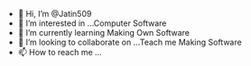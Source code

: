 - 👋 Hi, I’m @Jatin509
- 👀 I’m interested in ...Computer Software
- 🌱 I’m currently learning Making Own Software
- 💞️ I’m looking to collaborate on ...Teach me Making Software
- 📫 How to reach me ...

<!---
Jatin509/Jatin509 is a ✨ special ✨ repository because its `README.md` (this file) appears on your GitHub profile.
You can click the Preview link to take a look at your changes.
--->
